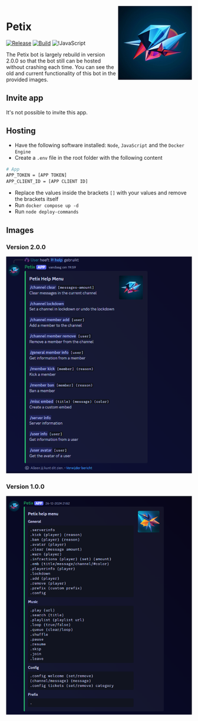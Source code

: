 <img align="right" src="./assets/images/icons/petix.jpg" width=200 height=200>

# Petix

[![Release](https://img.shields.io/github/release/Jonathan25J/Petix.svg)](https://github.com/Jonathan25J/Petix/releases/latest)
[![Build](https://github.com/Jonathan25J/Petix/actions/workflows/docker-compose.yml/badge.svg)](https://github.com/Jonathan25J/Petix/actions/workflows/docker-compose.yml)
![!JavaScript](https://img.shields.io/badge/JavaScript-F7DF1E?logo=javascript&logoColor=000&)

The Petix bot is largely rebuild in version 2.0.0 so that the bot still can be hosted without crashing each time. You can see the old and current functionality of this bot in the provided images.

## Invite app
It's not possible to invite this app.

## Hosting
- Have the following software installed: `Node`, `JavaScript` and the `Docker Engine`
- Create a `.env` file in the root folder with the following content 
```bash
# App
APP_TOKEN = [APP TOKEN]
APP_CLIENT_ID = [APP CLIENT ID]
```
- Replace the values inside the brackets `[]` with your values and remove the brackets itself
- Run `docker compose up -d`
- Run `node deploy-commands`

## Images
### Version 2.0.0
<img src="./assets/images/menus/v2.0.0.png">

### Version 1.0.0
<img src="./assets/images/menus/v1.0.0.png">